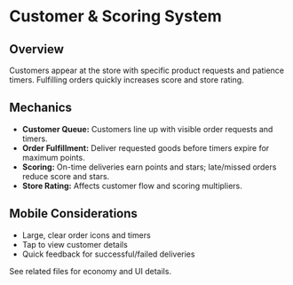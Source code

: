 # Customer & Scoring System

## Overview
Customers appear at the store with specific product requests and patience timers. Fulfilling orders quickly increases score and store rating.

## Mechanics
- **Customer Queue:** Customers line up with visible order requests and timers.
- **Order Fulfillment:** Deliver requested goods before timers expire for maximum points.
- **Scoring:** On-time deliveries earn points and stars; late/missed orders reduce score and stars.
- **Store Rating:** Affects customer flow and scoring multipliers.

## Mobile Considerations
- Large, clear order icons and timers
- Tap to view customer details
- Quick feedback for successful/failed deliveries

See related files for economy and UI details. 